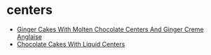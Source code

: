 # centers

 * [Ginger Cakes With Molten Chocolate Centers And Ginger Creme Anglaise](index/g/ginger-cakes-with-molten-chocolate-centers-and-ginger-creme-anglaise-14595.json)
 * [Chocolate Cakes With Liquid Centers](index/c/chocolate-cakes-with-liquid-centers.json)
